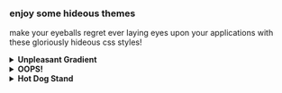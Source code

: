 ### enjoy some hideous themes
make your eyeballs regret ever laying eyes upon your applications with these gloriously hideous css styles!

<details>
  <summary><b>Unpleasant Gradient</b></summary>
  <br>
  
  ![unpleasant_gradients.css](unpleasant_gradients.css)
  <br>
  *this unpleasant gradient shows up to your door*
  ![unpleasant.png](screenshots/unpleasant.png)
 
</details>
<details>
  <summary><b>OOPS!</b></summary>
  <br>
  
  ![oops.css](oops.css)
  <br>
  *whoops! all my widgets have been knocked out of place!*
  ![oops.png](screenshots/oops.png)
  
</details>

<details>
  <summary><b>Hot Dog Stand</b></summary>
  <br>
  
  ![hotdogstand.css](hotdogstand.css)
  <br>
  *the classic ugly theme we all know and love*
  ![hotdog.png](screenshots/hotdog.png)
  
</details>
